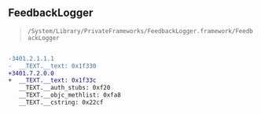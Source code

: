 ## FeedbackLogger

> `/System/Library/PrivateFrameworks/FeedbackLogger.framework/FeedbackLogger`

```diff

-3401.2.1.1.1
-  __TEXT.__text: 0x1f330
+3401.7.2.0.0
+  __TEXT.__text: 0x1f33c
   __TEXT.__auth_stubs: 0xf20
   __TEXT.__objc_methlist: 0xfa8
   __TEXT.__cstring: 0x22cf

```

